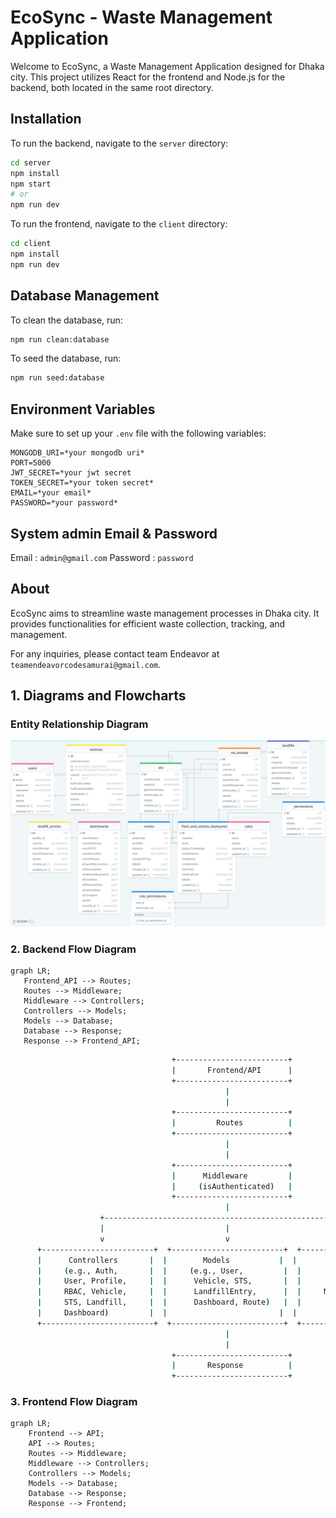 # EcoSync - Waste Management Application

Welcome to EcoSync, a Waste Management Application designed for Dhaka city. This project utilizes React for the frontend and Node.js for the backend, both located in the same root directory.

## Installation

To run the backend, navigate to the `server` directory:

```bash
cd server
npm install
npm start
# or
npm run dev
```

To run the frontend, navigate to the `client` directory:

```bash
cd client
npm install
npm run dev
```



## Database Management

To clean the database, run:

```bash
npm run clean:database
```

To seed the database, run:

```bash
npm run seed:database
```

## Environment Variables

Make sure to set up your `.env` file with the following variables:

```
MONGODB_URI=*your mongodb uri*
PORT=5000
JWT_SECRET=*your jwt secret
TOKEN_SECRET=*your token secret*
EMAIL=*your email*
PASSWORD=*your password*
```

## System admin Email & Password
Email : `admin@gmail.com`
Password : `password`

## About

EcoSync aims to streamline waste management processes in Dhaka city. It provides functionalities for efficient waste collection, tracking, and management.

For any inquiries, please contact team Endeavor at `teamendeavorcodesamurai@gmail.com`.


 
## 1. Diagrams and Flowcharts
### Entity Relationship Diagram
![Flowchart](server/drawSQL-image.png)

### 2. Backend Flow Diagram
 ```mermaid
graph LR;
    Frontend_API --> Routes;
    Routes --> Middleware;
    Middleware --> Controllers;
    Controllers --> Models;
    Models --> Database;
    Database --> Response;
    Response --> Frontend_API;
```
```sh
                                    +-------------------------+                                 
                                    |       Frontend/API      |                                 
                                    +-------------------------+                                 
                                                |                                               
                                                |                                               
                                    +-------------------------+                                 
                                    |         Routes          |                                 
                                    +-------------------------+                                 
                                                |                                               
                                                |                                               
                                    +-------------------------+                                 
                                    |      Middleware         |                                 
                                    |     (isAuthenticated)   |                                 
                                    +-------------------------+                                 
                                                |                                               
                    +----------------------------------------------------+                       
                    |                           |                        |                       
                    v                           v                        v                       
      +-------------------------+  +-------------------------+  +-------------------------+   
      |      Controllers       |  |        Models           |  |       Database          |   
      |     (e.g., Auth,       |  |     (e.g., User,         |  |                         |   
      |     User, Profile,     |  |      Vehicle, STS,       |  |                         |   
      |     RBAC, Vehicle,     |  |      LandfillEntry,      |  |     MongoDB Atlas       |   
      |     STS, Landfill,     |  |      Dashboard, Route)   |  |                         |   
      |     Dashboard)         |  |                         |  |                         |   
      +-------------------------+  +-------------------------+  +-------------------------+   
                                                |                                               
                                                |                                               
                                    +-------------------------+                                 
                                    |       Response          |                                 
                                    +-------------------------+                                 

```


### 3. Frontend Flow Diagram
```mermaid
graph LR;
    Frontend --> API;
    API --> Routes;
    Routes --> Middleware;
    Middleware --> Controllers;
    Controllers --> Models;
    Models --> Database;
    Database --> Response;
    Response --> Frontend;
```

